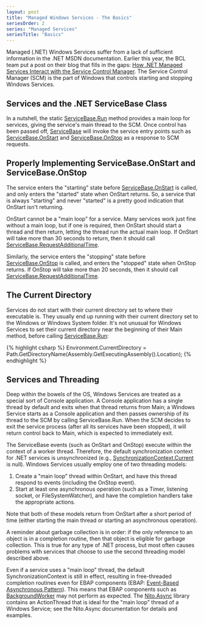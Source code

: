 ```yaml
---
layout: post
title: "Managed Windows Services - The Basics"
seriesOrder: 2
series: "Managed Services"
seriesTitle: "Basics"
---
```

Managed (.NET) Windows Services suffer from a lack of sufficient information in the .NET MSDN documentation. Earlier this year, the BCL team put a post on their blog that fills in the gaps: [How .NET Managed Services Interact with the Service Control Manager](https://web.archive.org/web/20090228182830/http://blogs.msdn.com/bclteam/archive/2009/02/19/in-depth-how-net-managed-services-interact-with-the-servicecontrolmanager-scm-kim-hamilton.aspx). The Service Control Manager (SCM) is the part of Windows that controls starting and stopping Windows Services.

## Services and the .NET ServiceBase Class

In a nutshell, the static [ServiceBase.Run](http://msdn.microsoft.com/en-us/library/system.serviceprocess.servicebase.run.aspx?WT.mc_id=DT-MVP-5000058) method provides a main loop for services, giving the service's main thread to the SCM. Once control has been passed off, [ServiceBase](http://msdn.microsoft.com/en-us/library/system.serviceprocess.servicebase.aspx?WT.mc_id=DT-MVP-5000058) will invoke the service entry points such as [ServiceBase.OnStart](http://msdn.microsoft.com/en-us/library/system.serviceprocess.servicebase.onstart.aspx?WT.mc_id=DT-MVP-5000058) and [ServiceBase.OnStop](http://msdn.microsoft.com/en-us/library/system.serviceprocess.servicebase.onstop.aspx?WT.mc_id=DT-MVP-5000058) as a response to SCM requests.

## Properly Implementing ServiceBase.OnStart and ServiceBase.OnStop

The service enters the "starting" state before [ServiceBase.OnStart](http://msdn.microsoft.com/en-us/library/system.serviceprocess.servicebase.onstart.aspx?WT.mc_id=DT-MVP-5000058) is called, and only enters the "started" state when OnStart returns. So, a service that is always "starting" and never "started" is a pretty good indication that OnStart isn't returning.

OnStart cannot be a "main loop" for a service. Many services work just fine without a main loop, but if one is required, then OnStart should start a thread and then return, letting the thread run the actual main loop. If OnStart will take more than 30 seconds to return, then it should call [ServiceBase.RequestAdditionalTime](http://msdn.microsoft.com/en-us/library/system.serviceprocess.servicebase.requestadditionaltime.aspx?WT.mc_id=DT-MVP-5000058).

Similarly, the service enters the "stopping" state before [ServiceBase.OnStop](http://msdn.microsoft.com/en-us/library/system.serviceprocess.servicebase.onstop.aspx?WT.mc_id=DT-MVP-5000058) is called, and enters the "stopped" state when OnStop returns. If OnStop will take more than 20 seconds, then it should call [ServiceBase.RequestAdditionalTime](http://msdn.microsoft.com/en-us/library/system.serviceprocess.servicebase.requestadditionaltime.aspx?WT.mc_id=DT-MVP-5000058).

## The Current Directory

Services do not start with their current directory set to where their executable is. They usually end up running with their current directory set to the Windows or Windows System folder. It's not unusual for Windows Services to set their current directory near the beginning of their Main method, before calling [ServiceBase.Run](http://msdn.microsoft.com/en-us/library/system.serviceprocess.servicebase.run.aspx?WT.mc_id=DT-MVP-5000058):

{% highlight csharp %}
Environment.CurrentDirectory = Path.GetDirectoryName(Assembly.GetExecutingAssembly().Location);
{% endhighlight %}

## Services and Threading

Deep within the bowels of the OS, Windows Services are treated as a special sort of Console application. A Console application has a single thread by default and exits when that thread returns from Main; a Windows Service starts as a Console application and then passes ownership of its thread to the SCM by calling ServiceBase.Run. When the SCM decides to exit the service process (after all its services have been stopped), it will return control back to Main, which is expected to immediately exit.

The ServiceBase events (such as OnStart and OnStop) execute within the context of a worker thread. Therefore, the default synchronization context for .NET services is unsynchronized (e.g., [SynchronizationContext.Current](http://msdn.microsoft.com/en-us/library/system.threading.synchronizationcontext.current.aspx?WT.mc_id=DT-MVP-5000058) is null). Windows Services usually employ one of two threading models:

1. Create a "main loop" thread within OnStart, and have this thread respond to events (including the OnStop event).
1. Start at least one asynchronous operation (such as a Timer, listening socket, or FileSystemWatcher), and have the completion handlers take the appropriate actions.

Note that both of these models return from OnStart after a short period of time (either starting the main thread or starting an asynchronous operation).

A reminder about garbage collection is in order: if the only reference to an object is in a completion routine, then that object is eligible for garbage collection. This is true for any type of .NET process, but most often causes problems with services that choose to use the second threading model described above.

Even if a service uses a "main loop" thread, the default SynchronizationContext is still in effect, resulting in free-threaded completion routines even for EBAP components (EBAP: [Event-Based Asynchronous Pattern](http://msdn.microsoft.com/en-us/library/wewwczdw.aspx?WT.mc_id=DT-MVP-5000058)). This means that EBAP components such as [BackgroundWorker](http://msdn.microsoft.com/en-us/library/system.componentmodel.backgroundworker.aspx?WT.mc_id=DT-MVP-5000058) may not perform as expected. The [Nito.Async](https://github.com/StephenClearyArchive/Nito.Asynchronous) library contains an ActionThread that is ideal for the "main loop" thread of a Windows Service; see the Nito.Async documentation for details and examples.

